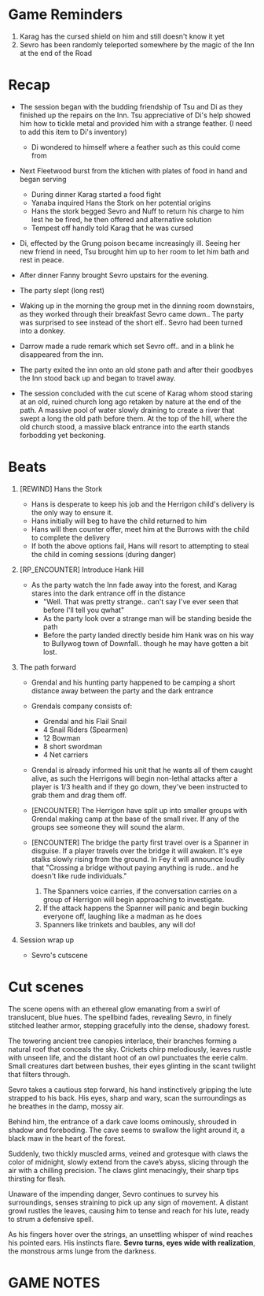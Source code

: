 # Game Reminders
1. Karag has the cursed shield on him and still doesn't know it yet
2. Sevro has been randomly teleported somewhere by the magic of the Inn at the end of the Road

# Recap
- The session began with the budding friendship of Tsu and Di as they finished up the repairs on the Inn. Tsu appreciative of Di's help showed him how to tickle metal and provided him with a strange feather. (I need to add this item to Di's inventory)
    - Di wondered to himself where a feather such as this could come from

- Next Fleetwood burst from the ktichen with plates of food in hand and began serving
    - During dinner Karag started a food fight
    - Yanaba inquired Hans the Stork on her potential origins
    - Hans the stork begged Sevro and Nuff to return his charge to him lest he be fired, he then offered and alternative solution
    - Tempest off handly told Karag that he was cursed
    
- Di, effected by the Grung poison became increasingly ill. Seeing her new friend in need, Tsu brought him up to her room to let him bath and rest in peace.

- After dinner Fanny brought Sevro upstairs for the evening.

- The party slept (long rest)

- Waking up in the morning the group met in the dinning room downstairs, as they worked through their breakfast Sevro came down.. The party was surprised to see instead of the short elf.. Sevro had been turned into a donkey. 

- Darrow made a rude remark which set Sevro off.. and in a blink he disappeared from the inn. 

- The party exited the inn onto an old stone path and after their goodbyes the Inn stood back up and began to travel away.

- The session concluded with the cut scene of Karag whom stood staring at an old, ruined church long ago retaken by nature at the end of the path. A massive pool of water slowly draining to create a river that swept a long the old path before them. At the top of the hill, where the old church stood, a massive black entrance into the earth stands forbodding yet beckoning.

# Beats

1. [REWIND] Hans the Stork
    - Hans is desperate to keep his job and the Herrigon child's delivery is the only way to ensure it.
    - Hans initially will beg to have the child returned to him
    - Hans will then counter offer, meet him at the Burrows with the child to complete the delivery
    - If both the above options fail, Hans will resort to attempting to steal the child in coming sessions (during danger)

2. [RP_ENCOUNTER] Introduce Hank Hill
    - As the party watch the Inn fade away into the forest, and Karag stares into the dark entrance off in the distance
        - "Well. That was pretty strange.. can't say I've ever seen that before I'll tell you qwhat"
        - As the party look over a strange man will be standing beside the path
        - Before the party landed directly beside him Hank was on his way to Bullywog town of Downfall.. though he may have gotten a bit lost.

3. The path forward
    - Grendal and his hunting party happened to be camping a short distance away between the party and the dark entrance
    - Grendals company consists of:
        - Grendal and his Flail Snail
        - 4 Snail Riders (Spearmen)
        - 12 Bowman
        - 8 short swordman
        - 4 Net carriers
    
    - Grendal is already informed his unit that he wants all of them caught alive, as such the Herrigons will begin non-lethal attacks after a player is 1/3 health and if they go down, they've been instructed to grab them and drag them off.

    - [ENCOUNTER] The Herrigon have split up into smaller groups with Grendal making camp at the base of the small river. If any of the groups see someone they will sound the alarm. 

    - [ENCOUNTER] The bridge the party first travel over is a Spanner in disguise. If a player travels over the bridge it will awaken. It's eye stalks slowly rising from the ground. In Fey it will announce loudly that "Crossing a bridge without paying anything is rude.. and he doesn't like rude individuals."
        1. The Spanners voice carries, if the conversation carries on a group of Herrigon will begin approaching to investigate.
        2. If the attack happens the Spanner will panic and begin bucking everyone off, laughing like a madman as he does
        3. Spanners like trinkets and baubles, any will do!    

4. Session wrap up
    - Sevro's cutscene

# Cut scenes
The scene opens with an ethereal glow emanating from a swirl of translucent, blue hues. The spellbind fades, revealing Sevro, in finely stitched leather armor, stepping gracefully into the dense, shadowy forest.

The towering ancient tree canopies interlace, their branches forming a natural roof that conceals the sky. Crickets chirp melodiously, leaves rustle with unseen life, and the distant hoot of an owl punctuates the eerie calm. Small creatures dart between bushes, their eyes glinting in the scant twilight that filters through.

Sevro takes a cautious step forward, his hand instinctively gripping the lute strapped to his back. His eyes, sharp and wary, scan the surroundings as he breathes in the damp, mossy air.

Behind him, the entrance of a dark cave looms ominously, shrouded in shadow and foreboding. The cave seems to swallow the light around it, a black maw in the heart of the forest.

Suddenly, two thickly muscled arms, veined and grotesque with claws the color of midnight, slowly extend from the cave’s abyss, slicing through the air with a chilling precision. The claws glint menacingly, their sharp tips thirsting for flesh.

Unaware of the impending danger, Sevro continues to survey his surroundings, senses straining to pick up any sign of movement. A distant growl rustles the leaves, causing him to tense and reach for his lute, ready to strum a defensive spell.

As his fingers hover over the strings, an unsettling whisper of wind reaches his pointed ears. His instincts flare. **Sevro turns, eyes wide with realization**, the monstrous arms lunge from the darkness.


# GAME NOTES
